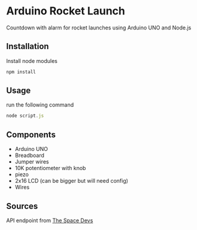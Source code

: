 # Arduino Rocket Launch 

Countdown with alarm for rocket launches using Arduino UNO and Node.js

## Installation

Install node modules

```bash
npm install
```

## Usage
run the following command

```javascript
node script.js
```

## Components
- Arduino UNO
- Breadboard
- Jumper wires
- 10K potentiometer with knob
- piezo
- 2x16 LCD (can be bigger but will need config)
- Wires

## Sources
API endpoint from [The Space Devs](https://thespacedevs.com/)
